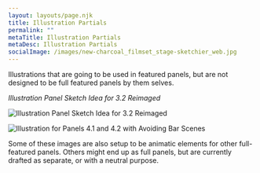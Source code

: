 ```yaml
---
layout: layouts/page.njk
title: Illustration Partials
permalink: ""
metaTitle: Illustration Partials
metaDesc: Illustration Partials
socialImage: /images/new-charcoal_filmset_stage-sketchier_web.jpg
---
```

Illustrations that are going to be used in featured panels, but are not designed to be full featured panels by them selves. 

*Illustration Panel Sketch Idea for 3.2 Reimaged*

![Illustration Panel Sketch Idea for 3.2 Reimaged](/images/new-charcoal_filmset_stage-sketchier_web.jpg "Illustration Panel Sketch Idea for 3.2 Reimaged")

![Illustration for Panels 4.1 and 4.2 with Avoiding Bar Scenes](/images/chunkier-details.jpg "Illustration for Panels 4.1 and 4.2 with Avoiding Bar Scenes")

Some of these images are also setup to be animatic elements for other full-featured panels. Others might end up as full panels, but are currently drafted as separate, or with a neutral purpose.